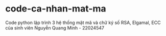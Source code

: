 # code-ca-nhan-mat-ma
Code python lập trình 3 hệ thống mật mã và chữ ký số RSA, Elgamal, ECC của sinh viên Nguyễn Quang Minh - 22024547

